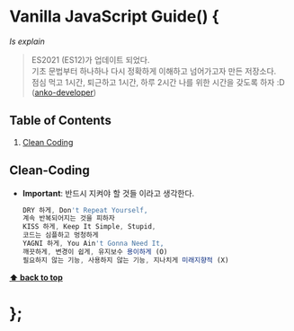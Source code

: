 # Vanilla JavaScript Guide() {

*Is explain*

> ES2021 (ES12)가 업데이트 되었다.  
기초 문법부터 하나하나 다시 정확하게 이해하고 넘어가고자 만든 저장소다.   
점심 먹고 1시간, 퇴근하고 1시간, 하루 2시간 나를 위한 시간을 갖도록 하자 :D
([anko-developer](https://github.com/anko-developer))

<!-- 
This guide is available in other languages too. See [Translation](#translation)

Other Style Guides

  - [ES5 (Deprecated)](https://github.com/airbnb/javascript/tree/es5-deprecated/es5)
  - [React](react/)
  - [CSS-in-JavaScript](css-in-javascript/)
  - [CSS & Sass](https://github.com/airbnb/css)
  - [Ruby](https://github.com/airbnb/ruby) -->

## Table of Contents

  1. [Clean Coding](#Clean-Coding)
  <!-- 1. [Clean Coding](#references) -->

## Clean-Coding

  - **Important**: 반드시 지켜야 할 것들 이라고 생각한다.

    ```javascript
    DRY 하게, Don't Repeat Yourself,  
    계속 반복되어지는 것을 피하자   
    KISS 하게, Keep It Simple, Stupid,  
    코드는 심플하고 멍청하게   
    YAGNI 하게, You Ain't Gonna Need It,  
    깨끗하게, 변경이 쉽게, 유지보수 용이하게 (O)  
    필요하지 않는 기능, 사용하지 않는 기능, 지나치게 미래지향적 (X)
    ```

**[⬆ back to top](#table-of-contents)**

# };
